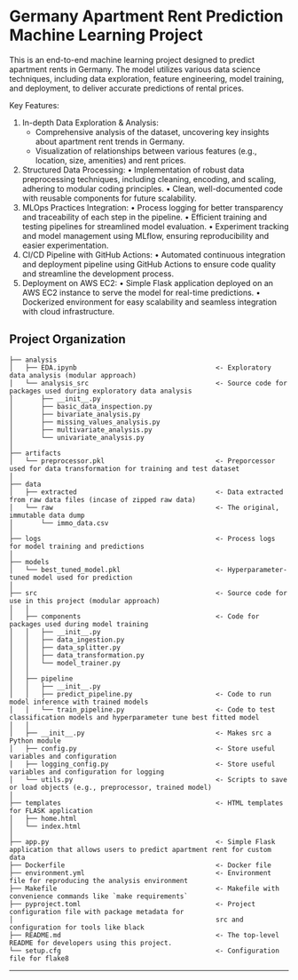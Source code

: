 # Germany Apartment Rent Prediction Machine Learning Project

This is an end-to-end machine learning project designed to predict apartment rents in Germany. The model utilizes various data science techniques, including data exploration, feature engineering, model training, and deployment, to deliver accurate predictions of rental prices.

Key Features:
1.	In-depth Data Exploration & Analysis:
	- Comprehensive analysis of the dataset, uncovering key insights about apartment rent trends in Germany. 
	- Visualization of relationships between various features (e.g., location, size, amenities) and rent prices.
3.	Structured Data Processing:
	•	Implementation of robust data preprocessing techniques, including cleaning, encoding, and scaling, adhering to modular coding principles.
	•	Clean, well-documented code with reusable components for future scalability.
4.	MLOps Practices Integration:
	•	Process logging for better transparency and traceability of each step in the pipeline.
	•	Efficient training and testing pipelines for streamlined model evaluation.
	•	Experiment tracking and model management using MLflow, ensuring reproducibility and easier experimentation.
5.	CI/CD Pipeline with GitHub Actions:
	•	Automated continuous integration and deployment pipeline using GitHub Actions to ensure code quality and streamline the development process.
6.	Deployment on AWS EC2:
	•	Simple Flask application deployed on an AWS EC2 instance to serve the model for real-time predictions.
	•	Dockerized environment for easy scalability and seamless integration with cloud infrastructure.


## Project Organization

```
├── analysis           
│   ├── EDA.ipynb                                   <- Exploratory data analysis (modular approach)
│   └── analysis_src                                <- Source code for packages used during exploratory data analysis
│       ├── __init__.py 
│       ├── basic_data_inspection.py
│       ├── bivariate_analysis.py
│       ├── missing_values_analysis.py
│       ├── multivariate_analysis.py
│       └── univariate_analysis.py
│
├── artifacts                   
│   └── preprocessor.pkl                            <- Preporcessor used for data transformation for training and test dataset
│
├── data
│   ├── extracted                                   <- Data extracted from raw data files (incase of zipped raw data)
│   └── raw                                         <- The original, immutable data dump
│       └── immo_data.csv
│
├── logs                                            <- Process logs for model training and predictions
│
├── models                                          
│   └── best_tuned_model.pkl                        <- Hyperparameter-tuned model used for prediction
│
├── src                                             <- Source code for use in this project (modular approach)
│   │
│   ├── components                                  <- Code for packages used during model training
│   │   ├── __init__.py 
│   │   ├── data_ingestion.py                
│   │   ├── data_splitter.py 
│   │   ├── data_transformation.py 
│   │   └── model_trainer.py
│   │
│   ├── pipeline                
│   │   ├── __init__.py 
│   │   ├── predict_pipeline.py                     <- Code to run model inference with trained models          
│   │   └── train_pipeline.py                       <- Code to test classification models and hyperparameter tune best fitted model
│   │
│   ├── __init__.py                                 <- Makes src a Python module
│   ├── config.py                                   <- Store useful variables and configuration
│   ├── logging_config.py                           <- Store useful variables and configuration for logging
│   └── utils.py                                    <- Scripts to save or load objects (e.g., preprocessor, trained model)
│
├── templates                                       <- HTML templates for FLASK application
│   ├── home.html                           
│   └── index.html                                    
│
├── app.py                                          <- Simple Flask application that allows users to predict apartment rent for custom data
├── Dockerfile                                      <- Docker file 
├── environment.yml                                 <- Environment file for reproducing the analysis environment
├── Makefile                                        <- Makefile with convenience commands like `make requirements`
├── pyproject.toml                                  <- Project configuration file with package metadata for 
│                                                   src and configuration for tools like black
├── README.md                                       <- The top-level README for developers using this project.
└── setup.cfg                                       <- Configuration file for flake8
```

--------
